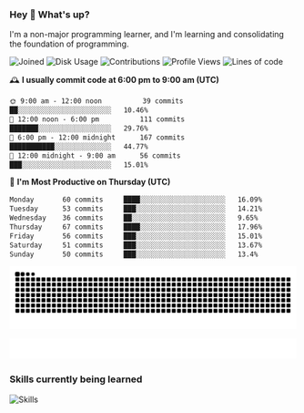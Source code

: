 ### Hey :wave: What's up?

I'm a non-major programming learner, and I'm learning and consolidating the foundation of programming.

<!--START_SECTION:waka-->
![Joined](http://img.shields.io/badge/Joined-7%20years%20ago-6D67E4?style=flat&labelColor=453C67)
![Disk Usage](http://img.shields.io/badge/Github%27s%20Storage-598.5%20MB-FD841F?style=flat&labelColor=E14D2A)
![Contributions](http://img.shields.io/badge/Contributions%20in%202023-490-7DCE13?style=flat&labelColor=2B7A0B)
![Profile Views](http://img.shields.io/badge/Profile%20Views-5-3AB4F2?style=flat&labelColor=0078AA)
![Lines of code](https://img.shields.io/badge/Lines%20of%20code-2%20Million%20Lines%20of%20code-FF8B8B?style=flat&labelColor=EB4747)

🕰️ **I usually commit code at 6:00 pm to 9:00 am (UTC)** 

```text
🌞 9:00 am - 12:00 noon          39 commits     ██░░░░░░░░░░░░░░░░░░░░░░░   10.46% 
🌆 12:00 noon - 6:00 pm          111 commits    ███████░░░░░░░░░░░░░░░░░░   29.76% 
🌃 6:00 pm - 12:00 midnight      167 commits    ███████████░░░░░░░░░░░░░░   44.77% 
🌙 12:00 midnight - 9:00 am      56 commits     ███░░░░░░░░░░░░░░░░░░░░░░   15.01%
```
📅 **I'm Most Productive on Thursday (UTC)** 

```text
Monday       60 commits     ████░░░░░░░░░░░░░░░░░░░░░   16.09% 
Tuesday      53 commits     ███░░░░░░░░░░░░░░░░░░░░░░   14.21% 
Wednesday    36 commits     ██░░░░░░░░░░░░░░░░░░░░░░░   9.65% 
Thursday     67 commits     ████░░░░░░░░░░░░░░░░░░░░░   17.96% 
Friday       56 commits     ███░░░░░░░░░░░░░░░░░░░░░░   15.01% 
Saturday     51 commits     ███░░░░░░░░░░░░░░░░░░░░░░   13.67% 
Sunday       50 commits     ███░░░░░░░░░░░░░░░░░░░░░░   13.4%
```

<!--END_SECTION:waka-->

![Snake animation](https://raw.githubusercontent.com/dirname/dirname/output/snake.svg)

![metrics](github-metrics.svg)

### Skills currently being learned

![Skills](https://skillicons.dev/icons?i=linux,rust,go,solidity,typescript,bash,git,postgres,mysql,redis,mongo,docker,kubernetes,grafana,prometheus)
